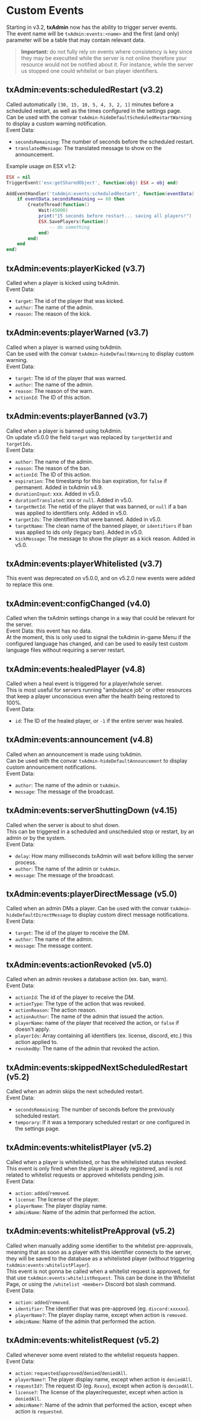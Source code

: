 # Custom Events

Starting in v3.2, **txAdmin** now has the ability to trigger server events.  
The event name will be `txAdmin:events:<name>` and the first (and only) parameter will be a table that may contain relevant data.  
> **Important:** do not fully rely on events where consistency is key since they may be executted while the server is not online therefore your resource would not be notified about it. For instance, while the server us stopped one could whitelist or ban player identifiers.


## txAdmin:events:scheduledRestart (v3.2)
Called automatically `[30, 15, 10, 5, 4, 3, 2, 1]` minutes before a scheduled restart, as well as the times configured in the settings page.  
Can be used with the convar `txAdmin-hideDefaultScheduledRestartWarning` to display a custom warning notification.  
Event Data:
- `secondsRemaining`: The number of seconds before the scheduled restart.  
- `translatedMessage`: The translated message to show on the announcement.

Example usage on ESX v1.2:
```lua
ESX = nil
TriggerEvent('esx:getSharedObject', function(obj) ESX = obj end)

AddEventHandler('txAdmin:events:scheduledRestart', function(eventData)
    if eventData.secondsRemaining == 60 then
        CreateThread(function()
            Wait(45000)
            print("15 seconds before restart... saving all players!")
            ESX.SavePlayers(function()
                -- do something
            end)
        end)
    end
end)
```


## txAdmin:events:playerKicked (v3.7)
Called when a player is kicked using txAdmin.  
Event Data:
- `target`: The id of the player that was kicked.
- `author`: The name of the admin.
- `reason`: The reason of the kick.


## txAdmin:events:playerWarned (v3.7)
Called when a player is warned using txAdmin.  
Can be used with the convar `txAdmin-hideDefaultWarning` to display custom warning.  
Event Data:
- `target`: The id of the player that was warned.
- `author`: The name of the admin.
- `reason`: The reason of the warn.
- `actionId`: The ID of this action.


## txAdmin:events:playerBanned (v3.7)
Called when a player is banned using txAdmin.  
On update v5.0.0 the field `target` was replaced by `targetNetId` and `targetIds`.  
Event Data:
- `author`: The name of the admin.
- `reason`: The reason of the ban.
- `actionId`: The ID of this action.
- `expiration`: The timestamp for this ban expiration, for `false` if permanent. Added in txAdmin v4.9.
- `durationInput`: xxx. Added in v5.0.
- `durationTranslated`: xxx or `null`. Added in v5.0.
- `targetNetId`: The netid of the player that was banned, or `null` if a ban was applied to identifiers only. Added in v5.0.
- `targetIds`: The identifiers that were banned. Added in v5.0.
- `targetName`: The clean name of the banned player, or `identifiers` if ban was applied to ids only (legacy ban). Added in v5.0.
- `kickMessage`: The message to show the player as a kick reason. Added in v5.0.


## txAdmin:events:playerWhitelisted (v3.7)
This event was deprecated on v5.0.0, and on v5.2.0 new events were added to replace this one.

## txAdmin:event:configChanged (v4.0)
Called when the txAdmin settings change in a way that could be relevant for the server.   
Event Data: this event has no data.  
At the moment, this is only used to signal the txAdmin in-game Menu if the configured language has changed, and can be used to easily test custom language files without requiring a server restart. 

## txAdmin:events:healedPlayer (v4.8)
Called when a heal event is triggered for a player/whole server.  
This is most useful for servers running "ambulance job" or other resources that keep a player unconscious even after the health being restored to 100%.  
Event Data:
- `id`: The ID of the healed player, or `-1` if the entire server was healed.

## txAdmin:events:announcement (v4.8)
Called when an announcement is made using txAdmin.  
Can be used with the convar `txAdmin-hideDefaultAnnouncement` to display custom announcement notifications.  
Event Data:
- `author`: The name of the admin or `txAdmin`.
- `message`: The message of the broadcast.

## txAdmin:events:serverShuttingDown (v4.15)
Called when the server is about to shut down.  
This can be triggered in a scheduled and unscheduled stop or restart, by an admin or by the system.  
Event Data:
- `delay`: How many milliseconds txAdmin will wait before killing the server process.
- `author`: The name of the admin or `txAdmin`.
- `message`: The message of the broadcast.

## txAdmin:events:playerDirectMessage (v5.0)
Called when an admin DMs a player.
Can be used with the convar `txAdmin-hideDefaultDirectMessage` to display custom direct message notifications.  
Event Data:
- `target`: The id of the player to receive the DM.
- `author`: The name of the admin.
- `message`: The message content.

## txAdmin:events:actionRevoked (v5.0)
Called when an admin revokes a database action (ex. ban, warn).  
Event Data:
- `actionId`: The id of the player to receive the DM.
- `actionType`: The type of the action that was revoked.
- `actionReason`: The action reason.
- `actionAuthor`: The name of the admin that issued the action.
- `playerName`: name of the player that received the action, or `false` if doesn't apply.
- `playerIds`: Array containing all identifiers (ex. license, discord, etc.) this action applied to.
- `revokedBy`: The name of the admin that revoked the action.

## txAdmin:events:skippedNextScheduledRestart (v5.2)
Called when an admin skips the next scheduled restart.  
Event Data:
- `secondsRemaining`: The number of seconds before the previously scheduled restart.  
- `temporary`: If it was a temporary scheduled restart or one configured in the settings page.

## txAdmin:events:whitelistPlayer (v5.2)
Called when a player is whitelisted, or has the whitelisted status revoked.  
This event is only fired when the player is already registered, and is not related to whitelist requests or approved whitelists pending join.  
Event Data:
- `action`: `added`/`removed`.
- `license`: The license of the player.
- `playerName`: The player display name.
- `adminName`: Name of the admin that performed the action.

## txAdmin:events:whitelistPreApproval (v5.2)
Called when manually adding some identifier to the whitelist pre-approvals, meaning that as soon as a player with this identifier connects to the server, they will be saved to the database as a whitelisted player (without triggering `txAdmin:events:whitelistPlayer`).  
This event is not gonna be called when a whitelist request is approved, for that use `txAdmin:events:whitelistRequest`.
This can be done in the Whitelist Page, or using the `/whitelist <member>` Discord bot slash command.  
Event Data:
- `action`: `added`/`removed`.
- `identifier`: The identifier that was pre-approved (eg. `discord:xxxxxx`).
- `playerName?`: The player display name, except when action is `removed`.
- `adminName`: Name of the admin that performed the action.

## txAdmin:events:whitelistRequest (v5.2)
Called whenever some event related to the whitelist requests happen.  
Event Data:
- `action`: `requested`/`approved`/`denied`/`deniedAll`.
- `playerName?`: The player display name, except when action is `deniedAll`.
- `requestId?`: The request ID (eg. `Rxxxx`), except when action is `deniedAll`.
- `license?`: The license of the player/requester, except when action is `deniedAll`.
- `adminName?`: Name of the admin that performed the action, except when action is `requested`.
